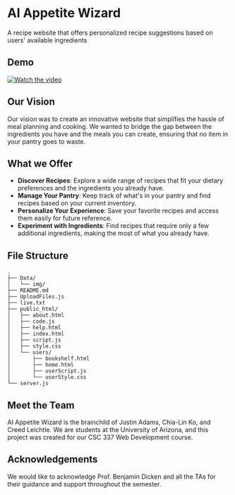 # AI Appetite Wizard

A recipe website that offers personalized recipe suggestions based on users' available ingredients

## Demo

[![Watch the video](https://img.youtube.com/vi/Dv--k7xqLB4/maxresdefault.jpg)](https://youtu.be/Dv--k7xqLB4)

## Our Vision

Our vision was to create an innovative website that simplifies the hassle of meal planning and cooking. We wanted to bridge the gap between the ingredients you have and the meals you can create, ensuring that no item in your pantry goes to waste.

## What we Offer
- **Discover Recipes**: Explore a wide range of recipes that fit your dietary preferences and the ingredients you already have.
- **Manage Your Pantry**: Keep track of what's in your pantry and find recipes based on your current inventory.
- **Personalize Your Experience**: Save your favorite recipes and access them easily for future reference.
- **Experiment with Ingredients**: Find recipes that require only a few additional ingredients, making the most of what you already have.

## File Structure

```     
.
├── Data/
│   └── img/
├── README.md
├── UploadFiles.js
├── live.txt
├── public_html/
│   ├── about.html
│   ├── code.js
│   ├── help.html
│   ├── index.html
│   ├── script.js
│   ├── style.css
│   └── users/
│       ├── bookshelf.html
│       ├── home.html
│       ├── userScript.js
│       └── userStyle.css
└── server.js
```

## Meet the Team
AI Appetite Wizard is the brainchild of Justin Adams, Chia-Lin Ko, and Creed Leichtle. We are students at the University of Arizona, and this project was created for our CSC 337 Web Development course.

## Acknowledgements

We would like to acknowledge Prof. Benjamin Dicken and all the TAs for their guidance and support throughout the semester.

